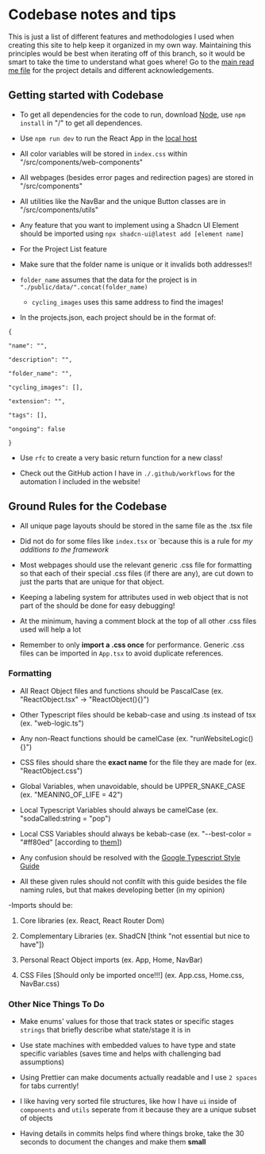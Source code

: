 
# Codebase notes and tips

  

This is just a list of different features and methodologies I used when creating this site to help keep it organized in my own way. Maintaining this principles would be best when iterating off of this branch, so it would be smart to take the time to understand what goes where! Go to the [main read me file](../README.md) for the project details and different acknowledgements.

  

## Getting started with Codebase

  

- To get all dependencies for the code to run, download [Node](https://nodejs.org/en/), use `npm install` in "/" to get all dependences.

- Use `npm run dev` to run the React App in the [local host](http://localhost:3000/)

- All color variables will be stored in `index.css` within "/src/components/web-components"

- All webpages (besides error pages and redirection pages) are stored in "/src/components"

- All utilities like the NavBar and the unique Button classes are in "/src/components/utils"

- Any feature that you want to implement using a Shadcn UI Element should be imported using `npx shadcn-ui@latest add [element name]`

- For the Project List feature

- Make sure that the folder name is unique or it invalids both addresses!!

- `folder_name` assumes that the data for the project is in `"./public/data/".concat(folder_name)`
  - `cycling_images` uses this same address to find the images!

- In the projects.json, each project should be in the format of:
```
{

"name": "",

"description": "",

"folder_name": "",

"cycling_images": [],

"extension": "",

"tags": [],

"ongoing": false

}
```
- Use `rfc` to create a very basic return function for a new class!

- Check out the GitHub action I have in `./.github/workflows` for the automation I included in the website!

  

## Ground Rules for the Codebase

  

- All unique page layouts should be stored in the same file as the .tsx file

- Did not do for some files like `index.tsx` or `because this is a rule for _my additions to the framework_

- Most webpages should use the relevant generic .css file for formatting so that each of their special .css files (if there are any), are cut down to just the parts that are unique for that object.

- Keeping a labeling system for attributes used in web object that is not part of the should be done for easy debugging!

- At the minimum, having a comment block at the top of all other .css files used will help a lot

- Remember to only **import a .css once** for performance. Generic .css files can be imported in `App.tsx` to avoid duplicate references.

  

### Formatting

  

- All React Object files and functions should be PascalCase (ex. "ReactObject.tsx" -> "ReactObject(){}")

- Other Typescript files should be kebab-case and using .ts instead of tsx (ex. "web-logic.ts")

- Any non-React functions should be camelCase (ex. "runWebsiteLogic(){}")

- CSS files should share the **exact name** for the file they are made for (ex. "ReactObject.css")

- Global Variables, when unavoidable, should be UPPER_SNAKE_CASE (ex. "MEANING_OF_LIFE = 42")

- Local Typescript Variables should always be camelCase (ex. "sodaCalled:string = "pop")

- Local CSS Variables should always be kebab-case (ex. "--best-color = "#ff80ed" [according to [them](https://www.color-hex.com/popular-colors.php)])

- Any confusion should be resolved with the [Google Typescript Style Guide](https://google.github.io/styleguide/tsguide.html#local-variable-declarations)

- All these given rules should not confilt with this guide besides the file naming rules, but that makes developing better (in my opinion)

  

-Imports should be:

  

1. Core libraries (ex. React, React Router Dom)

2. Complementary Libraries (ex. ShadCN [think "not essential but nice to have"])

3. Personal React Object imports (ex. App, Home, NavBar)

4. CSS Files [Should only be imported once!!!] (ex. App.css, Home.css, NavBar.css)

  

### Other Nice Things To Do

  

- Make enums' values for those that track states or specific stages `strings` that briefly describe what state/stage it is in

- Use state machines with embedded values to have type and state specific variables (saves time and helps with challenging bad assumptions)

- Using Prettier can make documents actually readable and I use `2 spaces` for tabs currently!

- I like having very sorted file structures, like how I have `ui` inside of `components` and `utils` seperate from it because they are a unique subset of objects

- Having details in commits helps find where things broke, take the 30 seconds to document the changes and make them **small**